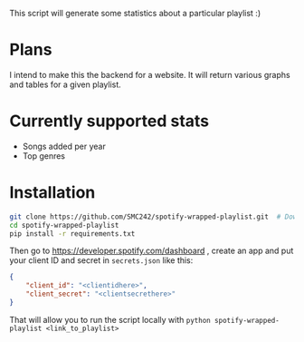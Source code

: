 This script will generate some statistics about a particular playlist :)

# Plans
I intend to make this the backend for a website. It will return various graphs and tables for a given playlist.

# Currently supported stats

- Songs added per year
- Top genres

# Installation
```bash
git clone https://github.com/SMC242/spotify-wrapped-playlist.git  # Download the repo
cd spotify-wrapped-playlist
pip install -r requirements.txt
```
Then go to https://developer.spotify.com/dashboard , create an app and put your client ID and secret in `secrets.json` like this:
```json
{
	"client_id": "<clientidhere>",
	"client_secret": "<clientsecrethere>"
}
```
That will allow you to run the script locally with `python spotify-wrapped-playlist <link_to_playlist>`
